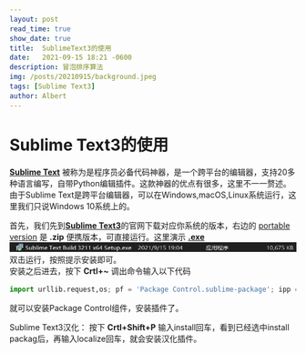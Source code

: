```yaml
---
layout: post
read_time: true
show_date: true
title:  SublimeText3的使用
date:   2021-09-15 18:21 -0600
description: 冒泡排序算法
img: /posts/20210915/background.jpeg
tags: [Sublime Text3]
author: Albert
---
```

# Sublime Text3的使用
[__Sublime Text__](https://baike.baidu.com/item/Sublime%20Text) 被称为是程序员必备代码神器，是一个跨平台的编辑器，支持20多种语言编写，自带Python编辑插件。这款神器的优点有很多，这里不一一赘述。  
由于Sublime Text是跨平台编辑器，可以在Windows,macOS,Linux系统运行，这里我们只说Windows 10系统上的。

首先，我们先到[__Sublime Text3__](https://www.sublimetext.com/3)的官网下载对应你系统的版本，右边的 [portable version](https://download.sublimetext.com/Sublime%20Text%20Build%203211%20x64.zip) 是 __.zip__ 便携版本，可直接运行。这里演示 [__.exe__](https://download.sublimetext.com/Sublime%20Text%20Build%203211%20x64%20Setup.exe)  
![image](../assets/img/posts/20210915/exe.jpg)
双击运行，按照提示安装即可。  
安装之后进去，按下 __Crtl+~__ 调出命令输入以下代码
```python
import urllib.request,os; pf = 'Package Control.sublime-package'; ipp = sublime.installed_packages_path(); urllib.request.install_opener( urllib.request.build_opener( urllib.request.ProxyHandler()) ); open(os.path.join(ipp, pf), 'wb').write(urllib.request.urlopen( 'http://sublime.wbond.net/' + pf.replace(' ','%20')).read()) 
```
就可以安装Package Control组件，安装插件了。

Sublime Text3汉化：
    按下 __Crtl+Shift+P__ 输入install回车，看到已经选中install packag后，再输入localize回车，就会安装汉化插件。
